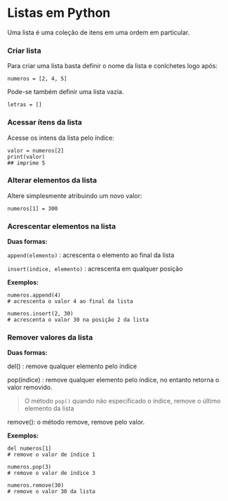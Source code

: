 # Listas em Python

Uma lista é uma coleção de itens em uma ordem em particular.

### Criar lista
Para criar uma lista basta definir o nome da lista e conlchetes logo após:

```
numeros = [2, 4, 5]
```
Pode-se também definir uma lista vazia.
```
letras = []
```
### Acessar ítens da lista

Acesse os intens da lista pelo índice:

```
valor = numeros[2]
print(valor)
## imprime 5
```
### Alterar elementos da lista
Altere simplesmente atribuindo um novo valor:
```
numeros[1] = 300
```
### Acrescentar elementos na lista

**Duas formas:**

`append(elemento)` : acrescenta o elemento ao final da lista

`insert(indice, elemento)` : acrescenta em qualquer posição

**Exemplos:**

```
numeros.append(4) 
# acrescenta o valor 4 ao final da lista

numeros.insert(2, 30)
# acrescenta o valor 30 na posição 2 da lista
```
### Remover valores da lista

**Duas formas:**

del() : remove qualquer elemento pelo índice

pop(indice) : remove qualquer elemento pelo índice, no entanto retorna o valor removido. 

> O método `pop()` quando não especificado o índice, remove o último elemento da lista
> 
remove(): o método remove, remove pelo valor.

**Exemplos:**
```
del numeros[1]
# remove o valor de índice 1

numeros.pop(3)
# remove o valor de índice 3

numeros.remove(30)
# remove o valor 30 da lista
```
